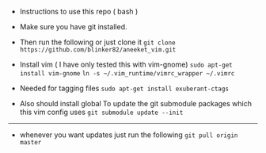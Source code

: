 * Instructions to use this repo ( bash )

* Make sure you have git installed.
* Then run the following or just clone it 
`git clone https://github.com/blinker82/aneeket_vim.git`

* Install vim ( I have only tested this with vim-gnome)
`sudo apt-get install vim-gnome`
`ln -s ~/.vim_runtime/vimrc_wrapper ~/.vimrc`
* Needed for tagging files
`sudo apt-get install exuberant-ctags`
* Also should install global 
 To update the git submodule packages which this vim config uses
`git submodule update --init`

------

* whenever you want updates just run the following
`git pull origin master`
